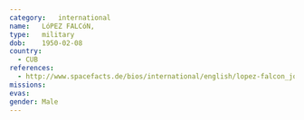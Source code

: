 ```yaml
---
category:	international
name:	LóPEZ FALCóN, 
type:	military
dob:	1950-02-08
country:
  - CUB
references:
  - http://www.spacefacts.de/bios/international/english/lopez-falcon_jose.htm
missions:
evas:
gender:	Male
---
```

